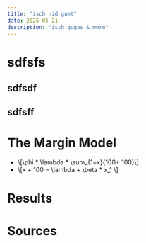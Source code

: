 ```yaml
---
title: "isch nid guet"
date: 2025-05-21
description: "isch gugus & more"
---
```


# sdfsfs

## sdfsdf

## sdfsff 

# The Margin Model 
- \\[\phi * \lambda * \sum_{1+x}{100+ 100}\\]
- \\[x + 100 = \lambda + \beta * x_1 \\]
# Results

# Sources

